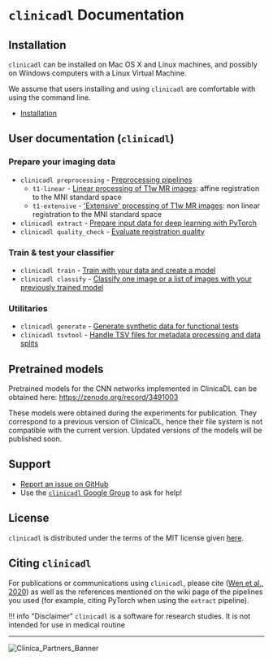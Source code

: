 # `clinicadl` Documentation

## Installation

`clinicadl` can be installed on Mac OS X and Linux machines, and possibly on Windows computers with a Linux Virtual Machine.

We assume that users installing and using `clinicadl` are comfortable with using the command line.

- [Installation](./Installation)

## User documentation (`clinicadl`)

### Prepare your imaging data
- `clinicadl preprocessing` - [Preprocessing pipelines](Run/Introduction)
    - `t1-linear` - [Linear processing of T1w MR images](Run/T1_Linear): affine registration to the MNI standard space
    - `t1-extensive` - ['Extensive' processing of T1w MR images](Run/T1_Extensive): non linear registration to the MNI standard space
- `clinicadl extract` - [Prepare input data for deep learning with PyTorch](./Extract)
- `clinicadl quality_check` - [Evaluate registration quality](./QualityCheck.md)


### Train & test your classifier
- `clinicadl train` - [Train with your data and create a model](/Train/Introduction)
- `clinicadl classify` - [Classify one image or a list of images with your previously trained model](./Classify)

### Utilitaries <!--used for the preparation of imaging data and/or training your classifier-->

- `clinicadl generate` - [Generate synthetic data for functional tests](./Generate)
- `clinicadl tsvtool` - [Handle TSV files for metadata processing and data splits](./TSVTools)


## Pretrained models

Pretrained models for the CNN networks implemented in ClinicaDL can be obtained here:
<https://zenodo.org/record/3491003>  

These models were obtained during the experiments for publication.
They correspond to a previous version of ClinicaDL, hence their file system is not compatible with the current version.
Updated versions of the models will be published soon.

## Support
- [Report an issue on GitHub](https://github.com/aramis-lab/AD-DL/issues)
- Use the [`clinicadl` Google Group](https://groups.google.com/forum/#!forum/clinica-user) to ask for help!

## License
`clinicadl` is distributed under the terms of the MIT license given [here](https://github.com/aramis-lab/AD-DL/blob/dev/LICENSE.txt).

## Citing `clinicadl`
For publications or communications using `clinicadl`, please cite ([Wen et al., 2020](https://doi.org/10.1016/j.media.2020.101694)) 
as well as the references mentioned on the wiki page of the pipelines you used 
(for example, citing PyTorch when using the `extract` pipeline).

!!! info "Disclaimer"
    `clinicadl` is a software for research studies. It is not intended for use in medical routine

---

![Clinica_Partners_Banner](http://www.clinica.run/doc/img/Clinica_Partners_Banner.png)
